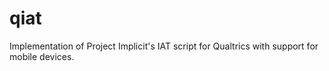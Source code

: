 # qiat
Implementation of Project Implicit's IAT script for Qualtrics with support for mobile devices.
